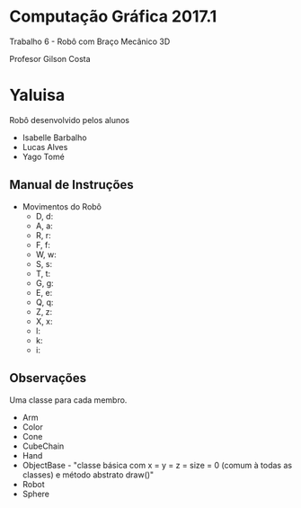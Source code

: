 # Computação Gráfica 2017.1
Trabalho 6 - Robô com Braço Mecânico 3D

Profesor Gilson Costa

# **Yaluisa**
Robô desenvolvido pelos alunos 
* Isabelle Barbalho
* Lucas Alves 
* Yago Tomé

## Manual de Instruções

* Movimentos do Robô
    - D, d: 
    - A, a:
    - R, r:
    - F, f:
    - W, w:
    - S, s:
    - T, t:
    - G, g:
    - E, e:
    - Q, q:
    - Z, z:
    - X, x:
    - l:
    - k:
    - i:


## Observações

Uma classe para cada membro. 
* Arm
* Color
* Cone
* CubeChain
* Hand
* ObjectBase - "classe básica com x = y = z = size = 0 (comum à todas as classes) e método abstrato draw()"
* Robot
* Sphere
